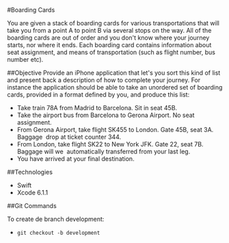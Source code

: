 #Boarding Cards

You are given a stack of boarding cards for various transportations that will take you from a point A to point B via several stops on the way. All of the boarding cards are out of order and you don't know where your journey starts, nor where it ends. Each boarding card contains information about seat assignment, and means of transportation (such as flight number, bus number etc).

##Objective
Provide an iPhone application that let's you sort this kind of list and present back a description of how to complete your journey. For instance the application should be able to take an unordered set of boarding cards, provided in a format defined by you, and produce this list:

- Take train 78A from Madrid to Barcelona. Sit in seat 45B. 
- Take the airport bus from Barcelona to Gerona Airport. No seat assignment. 
- From Gerona Airport, take flight SK455 to London. Gate 45B, seat 3A. Baggage  drop at ticket counter 344. 
- From London, take flight SK22 to New York JFK. Gate 22, seat 7B. Baggage will we  automatically transferred from your last leg. 
- You have arrived at your final destination. 

##Technologies

 - Swift 
 - Xcode 6.1.1

##Git Commands

To create de branch development: 
- `git checkout -b development`

